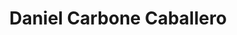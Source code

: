 ---
title: "Daniel Carbone Caballero"
url: /ciudad-autonoma-de-buenos-aires/daniel-carbone-caballero/
shop: Autohaus
---